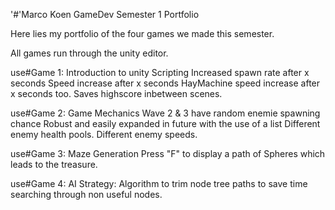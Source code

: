 '#'Marco Koen GameDev Semester 1 Portfolio

Here lies my portfolio of the four games we made this semester. 

All games run through the unity editor. 

use#Game 1: Introduction to unity Scripting
Increased spawn rate after x seconds
Speed increase after x seconds
HayMachine speed increase after x seconds too.
Saves highscore inbetween scenes.

use#Game 2: Game Mechanics
Wave 2 & 3 have random enemie spawning chance
Robust and easily expanded in future with the use of a list
Different enemy health pools.
Different enemy speeds.

use#Game 3: Maze Generation
Press "F" to display a path of Spheres which leads to the treasure.

use#Game 4: AI Strategy:
Algorithm to trim node tree paths to save time searching through non useful nodes.
